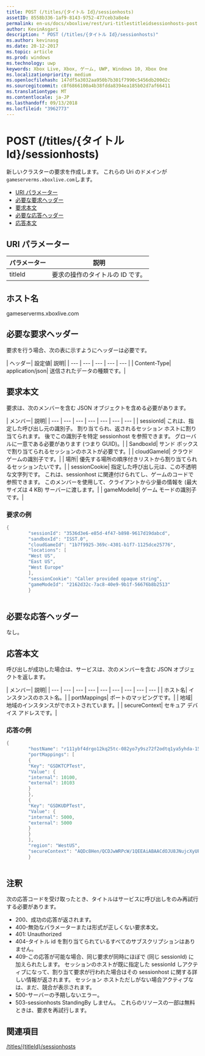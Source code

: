 ```yaml
---
title: POST (/titles/{タイトル Id}/sessionhosts)
assetID: 8558b336-1af9-8143-9752-477ceb3a8e4e
permalink: en-us/docs/xboxlive/rest/uri-titlestitleidsessionhosts-post.html
author: KevinAsgari
description: " POST (/titles/{タイトル Id}/sessionhosts)"
ms.author: kevinasg
ms.date: 20-12-2017
ms.topic: article
ms.prod: windows
ms.technology: uwp
keywords: Xbox Live, Xbox, ゲーム, UWP, Windows 10, Xbox One
ms.localizationpriority: medium
ms.openlocfilehash: 147df5a3032aa950b7b301f7990c5456db200d2c
ms.sourcegitcommit: c8f6866100a4b38fdda8394ea185b02d7af66411
ms.translationtype: MT
ms.contentlocale: ja-JP
ms.lasthandoff: 09/13/2018
ms.locfileid: "3962773"
---
```

# <a name="post-titlestitle-idsessionhosts"></a>POST (/titles/{タイトル Id}/sessionhosts)
新しいクラスターの要求を作成します。 これらの Uri のドメインが`gameserverms.xboxlive.com`します。
 
  * [URI パラメーター](#ID4EX)
  * [必要な要求ヘッダー](#ID4EGB)
  * [要求本文](#ID4E5B)
  * [必要な応答ヘッダー](#ID4ELD)
  * [応答本文](#ID4ESD)
 
<a id="ID4EX"></a>

 
## <a name="uri-parameters"></a>URI パラメーター
 
| パラメーター| 説明| 
| --- | --- | 
| titleId| 要求の操作のタイトルの ID です。| 
  
<a id="ID5EG"></a>

 
## <a name="host-name"></a>ホスト名

gameserverms.xboxlive.com
 
<a id="ID4EGB"></a>

 
## <a name="required-request-headers"></a>必要な要求ヘッダー
 
要求を行う場合、次の表に示すようにヘッダーは必要です。
 
| ヘッダー| 設定値| 説明| 
| --- | --- | --- | --- | --- | 
| Content-Type| application/json| 送信されたデータの種類です。| 
  
<a id="ID4E5B"></a>

 
## <a name="request-body"></a>要求本文
 
要求は、次のメンバーを含む JSON オブジェクトを含める必要があります。
 
| メンバー| 説明| 
| --- | --- | --- | --- | --- | --- | --- | 
| sessionId| これは、指定した呼び出し元の識別子。 割り当てられ、返されるセッション ホストに割り当てられます。 後でこの識別子を特定 sessionhost を参照できます。 グローバルに一意である必要があります (つまり GUID)。| 
| SandboxId| サンド ボックスで割り当てられるセッションのホストが必要です。| 
| cloudGameId| クラウド ゲームの識別子です。| 
| 場所| 優先する場所の順序付きリストから割り当てられるセッションたいです。| 
| sessionCookie| 指定した呼び出し元は、この不透明な文字列です。 これは、sessionhost に関連付けられてし、ゲームのコードで参照できます。 このメンバーを使用して、クライアントから少量の情報を (最大サイズは 4 KB) サーバーに渡します。| 
| gameModelId| ゲーム モードの識別子です。| 
 
<a id="ID4EDD"></a>

 
### <a name="sample-request"></a>要求の例
 

```cpp
{
        "sessionId": "3536d3e6-e85d-4f47-b898-9617d19dabcd",
        "sandboxId": "ISST.0",
        "cloudGameId": "1b7f9925-369c-4301-b1f7-1125dce25776",
        "locations": [
        "West US",
        "East US",
        "West Europe"
        ],
        "sessionCookie": "Caller provided opaque string",
        "gameModeId": "2162d32c-7ac8-40e9-9b1f-56676b8b2513"
        }
      
```

   
<a id="ID4ELD"></a>

 
## <a name="required-response-headers"></a>必要な応答ヘッダー
 
なし。
  
<a id="ID4ESD"></a>

 
## <a name="response-body"></a>応答本文
 
呼び出しが成功した場合は、サービスは、次のメンバーを含む JSON オブジェクトを返します。
 
| メンバー| 説明| 
| --- | --- | --- | --- | --- | --- | --- | --- | --- | 
| ホスト名| インスタンスのホスト名。| 
| portMappings| ポートのマッピングです。| 
| 地域| 地域のインスタンスがでホストされています。| 
| secureContext| セキュア デバイス アドレスです。| 
 
<a id="ID4ESE"></a>

 
### <a name="sample-response"></a>応答の例
 

```cpp
{
        "hostName": "r111ybf4drgo12kq25tc-082yo7y9sz72f2odtq1ya5yhda-155169995-ncus.cloudapp.net",
        "portMappings": [
        {
        "Key": "GSDKTCPTest",
        "Value": {
        "internal": 10100,
        "external": 10103
        }
        },
        {
        "Key": "GSDKUDPTest",
        "Value": {
        "internal": 5000,
        "external": 5000
        }
        }
        ],
        "region": "WestUS",
        "secureContext": "AQDc8Hen/QCDJwWRPcW/1QEEAiABAACdOJU8JNujcXyUPwUBCnue+g=="
        }
      
```

   
<a id="remarks"></a>

 
## <a name="remarks"></a>注釈
 
次の応答コードを受け取ったとき、タイトルはサービスに呼び出しをのみ再試行する必要があります。
 
   * 200、成功の応答が返されます。
   * 400-無効なパラメーターまたは形式が正しくない要求本文。
   * 401: Unauthorized
   * 404-タイトル id を割り当てられているすべてのサブスクリプションはありません。
   * 409-この応答が可能な場合、同じ要求が同時にほぼで (同じ sessionId) に加えられたします。 セッションのホストが既に指定した sessionId しアクティブになって、割り当て要求が行われた場合はその sessionhost に関する詳しい情報が返されます。 セッション ホストただしがない場合アクティブなは、まだ、競合が表示されます。
   * 500-サーバーの予期しないエラー。
   * 503-sessionhosts StandingBy しません。 これらのリソースの一部は無料ときは、要求を再試行します。
   
<a id="ID4EFG"></a>

 
## <a name="see-also"></a>関連項目
 [/titles/{titleId}/sessionhosts](uri-titlestitleidsessionhosts.md)

  